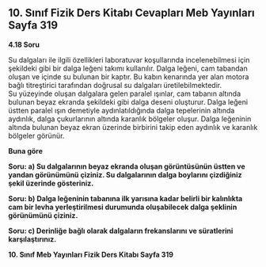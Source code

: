 ## 10. Sınıf Fizik Ders Kitabı Cevapları Meb Yayınları Sayfa 319

**4.18 Soru**

Su dalgaları ile ilgili özellikleri laboratuvar koşullarında incelenebilmesi için şekildeki gibi bir dalga leğeni takımı kullanılır. Dalga leğeni, cam tabandan oluşan ve içinde su bulunan bir kaptır. Bu kabın kenarında yer alan motora bağlı titreştirici tarafından doğrusal su dalgaları üretilebilmektedir.  
 Su yüzeyinde oluşan dalgalara gelen paralel ışınlar, cam tabanın altında bulunan beyaz ekranda şekildeki gibi dalga deseni oluşturur. Dalga leğeni üstten paralel ışın demetiyle aydınlatıldığında dalga tepelerinin altında aydınlık, dalga çukurlarının altında karanlık bölgeler oluşur. Dalga leğeninin altında bulunan beyaz ekran üzerinde birbirini takip eden aydınlık ve karanlık bölgeler görünür.

**Buna göre**

**Soru: a) Su dalgalarının beyaz ekranda oluşan görüntüsünün üstten ve yandan görünümünü çiziniz. Su dalgalarının dalga boylarını çizdiğiniz şekil üzerinde gösteriniz.**

**Soru: b) Dalga leğeninin tabanına ilk yarısına kadar belirli bir kalınlıkta cam bir levha yerleştirilmesi durumunda oluşabilecek dalga şeklinin görünümünü çiziniz.**

**Soru: c) Derinliğe bağlı olarak dalgaların frekanslarını ve süratlerini karşılaştırınız.**

**10. Sınıf Meb Yayınları Fizik Ders Kitabı Sayfa 319**